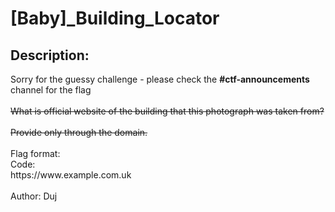 
# [Baby]_Building_Locator
## Description:
<div class="challenge-description">Sorry for the guessy challenge - please check the <b>#ctf-announcements</b> channel for the flag<br/>
<br/>
<strike>What is official website of the building that this photograph was taken from?</strike><br/>
<br/>
<strike>Provide only through the domain.</strike><br/>
<br/>
Flag format:
<div class="bbcode_code">
<div class="bbcode_code_head">Code:</div>
<div class="bbcode_code_body" style="white-space:pre">https://www.example.com.uk</div>
</div>
<br/>
Author: Duj</div>

